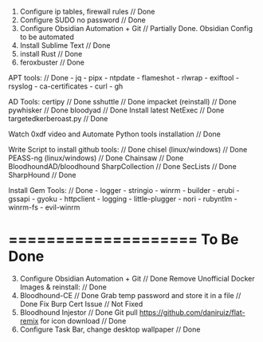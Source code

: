 1) Configure ip tables, firewall rules // Done
2) Configure SUDO no password // Done
3) Configure Obsidian Automation + Git // Partially Done. Obsidian Config to be automated
4) Install Sublime Text // Done
5) install Rust  // Done
6) feroxbuster // Done

APT tools: // Done
      - jq
      - pipx
      - ntpdate
      - flameshot
      - rlwrap
      - exiftool
      - rsyslog
      - ca-certificates
      - curl
      - gh

AD Tools:
certipy // Done
sshuttle // Done
impacket (reinstall)  // Done
pywhisker // Done
bloodyad // Done
Install latest NetExec // Done
targetedkerberoast.py // Done

Watch 0xdf video and Automate Python tools installation // Done

Write Script to install github tools: // Done
chisel (linux/windows) // Done
PEASS-ng (linux/windows) // Done
Chainsaw // Done
BloodhoundAD/bloodhound
SharpCollection // Done
SecLists // Done
SharpHound // Done


Install Gem Tools: // Done
    - logger
    - stringio
    - winrm
    - builder
    - erubi
    - gssapi
    - gyoku
    - httpclient
    - logging
    - little-plugger
    - nori
    - rubyntlm
    - winrm-fs
    - evil-winrm


====================
To Be Done
====================

3) Configure Obsidian Automation + Git // Done
Remove Unofficial Docker Images & reinstall: // Done
1) Bloodhound-CE // Done
Grab temp password and store it in a file // Done
Fix Burp Cert Issue // Not Fixed
2) Bloodhound Injestor // Done
Git pull https://github.com/daniruiz/flat-remix for icon download  // Done
3) Configure Task Bar, change desktop wallpaper // Done
